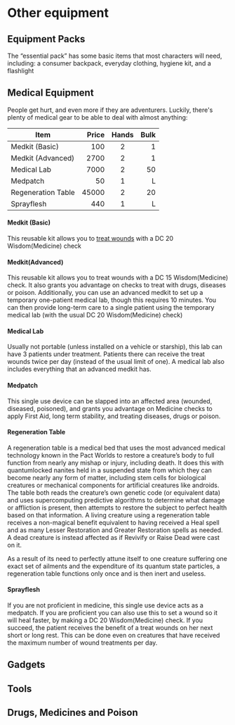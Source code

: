 # Other equipment

## Equipment Packs

The “essential pack” has some  basic items that most characters will need, including: a consumer backpack, everyday clothing, hygiene kit, and a flashlight

## Medical Equipment

People get hurt, and even more if they are adventurers. Luckily, there's plenty of medical gear to be able to deal with almost
anything:

|Item|Price|Hands|Bulk|
|----|----:|:---:|---:|
|Medkit (Basic)|100|2|1|
|Medkit (Advanced)|2700|2|1|
|Medical Lab|7000|2|50|
|Medpatch|50|1|L|
|Regeneration Table|45000|2|20|
|Sprayflesh|440|1|L|

#### Medkit (Basic)
This reusable kit allows you to [treat wounds](../rules/health-and-resolve.md#treating-wounds) with a DC 20 Wisdom(Medicine) check

#### Medkit(Advanced)
This reusable kit allows you to treat wounds with a DC 15 Wisdom(Medicine) check. It also grants you advantage on checks to treat with drugs, diseases or poison. Additionally, you can use an advanced medkit to set up a temporary one-patient medical lab, though this requires 10 minutes. You can then provide long-term care to a single patient using the temporary medical lab (with the usual DC 20 Wisdom(Medicine) check)

#### Medical Lab
Usually not portable (unless installed on a vehicle or starship), this lab can have 3 patients under treatment. Patients there can receive the treat wounds twice per day (instead of the usual limit of one). A medical lab also includes everything that an advanced medkit has.

#### Medpatch
This single use device can be slapped into an affected area (wounded, diseased, poisoned), and grants you advantage on Medicine checks to apply First Aid, long term stability, and treating diseases, drugs or poison.

#### Regeneration Table
A regeneration table is a medical bed that uses the most advanced medical technology known in the Pact Worlds to restore a creature’s body to full function from nearly any mishap or injury, including death. It does this with quantumlocked nanites held in a suspended state from which they can become nearly any form of matter, including stem cells for biological creatures or mechanical components for artificial creatures like androids. The table both reads the creature’s own genetic code (or equivalent data) and uses supercomputing predictive algorithms to determine what damage or affliction is present, then attempts to restore the subject to perfect health based on that information.
A living creature using a regeneration table receives a non-magical benefit equivalent to having received a Heal spell and as many Lesser Restoration and Greater Restoration spells as needed. A dead creature is instead affected as if Revivify or Raise Dead were cast on it.

As a result of its need to perfectly attune itself to one creature suffering one exact set of ailments and the expenditure of its quantum state particles, a regeneration table functions only once and is then inert and useless.

#### Sprayflesh
If you are not proficient in medicine, this single use device acts as a medpatch. If you are proficient you can also use this to set a wound so it will heal faster, by making a DC 20 Wisdom(Medicine) check. If you succeed, the patient receives the benefit of a treat wounds on her next short or long rest. This can be done even on creatures that have received the maximum number of wound treatments per day.

## Gadgets

## Tools

## Drugs, Medicines and Poison

